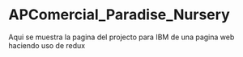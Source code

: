 # APComercial_Paradise_Nursery


Aqui se muestra la pagina del projecto para IBM de una pagina web haciendo uso de redux

